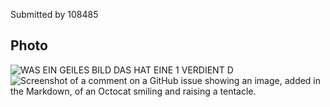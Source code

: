 Submitted by 108485

## Photo


![WAS EIN GEILES BILD DAS HAT EINE 1 VERDIENT D](https://images.unsplash.com/photo-1721297013384-ec6372912b88?q=80&w=1935&auto=format&fit=crop&ixlib=rb-4.0.3&ixid=M3wxMjA3fDB8MHxwaG90by1wYWdlfHx8fGVufDB8fHx8fA%3D%3D)
![Screenshot of a comment on a GitHub issue showing an image, added in the Markdown, of an Octocat smiling and raising a tentacle.](https://myoctocat.com/assets/images/base-octocat.svg)
